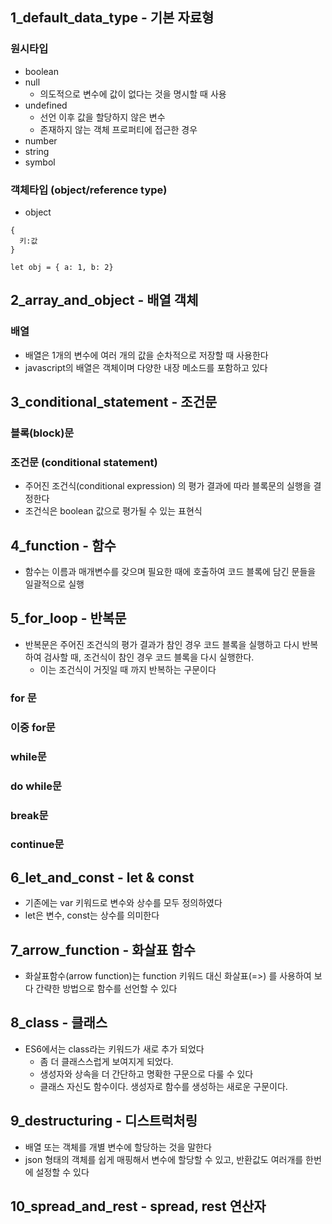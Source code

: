 ## 1_default_data_type - 기본 자료형

### 원시타입

- boolean
- null
  - 의도적으로 변수에 값이 없다는 것을 명시할 때 사용
- undefined
  - 선언 이후 값을 할당하지 않은 변수
  - 존재하지 않는 객체 프로퍼티에 접근한 경우
- number
- string
- symbol

### 객체타입 (object/reference type)

- object

```
{
  키:값
}

let obj = { a: 1, b: 2}
```

## 2_array_and_object - 배열 객체

### 배열

- 배열은 1개의 변수에 여러 개의 값을 순차적으로 저장할 때 사용한다
- javascript의 배열은 객체이며 다양한 내장 메소드를 포함하고 있다

## 3_conditional_statement - 조건문

### 블록(block)문

### 조건문 (conditional statement)

- 주어진 조건식(conditional expression) 의 평가 결과에 따라 블록문의 실행을 결정한다
- 조건식은 boolean 값으로 평가될 수 있는 표현식

## 4_function - 함수

- 함수는 이름과 매개변수를 갖으며 필요한 때에 호출하여 코드 블록에 담긴 문들을 일괄적으로 실행

## 5_for_loop - 반복문

- 반복문은 주어진 조건식의 평가 결과가 참인 경우 코드 블록을 실행하고 다시 반복하여 검사할 때, 조건식이 참인 경우 코드 블록을 다시 실행한다.
  - 이는 조건식이 거짓일 때 까지 반복하는 구문이다

### for 문

### 이중 for문

### while문

### do while문

### break문

### continue문

## 6_let_and_const - let & const

- 기존에는 var 키워드로 변수와 상수를 모두 정의하였다
- let은 변수, const는 상수를 의미한다

## 7_arrow_function - 화살표 함수

- 화살표함수(arrow function)는 function 키워드 대신 화살표(=>) 를 사용하여 보다 간략한 방법으로 함수를 선언할 수 있다

## 8_class - 클래스

- ES6에서는 class라는 키워드가 새로 추가 되었다
  - 좀 더 클래스스럽게 보여지게 되었다.
  - 생성자와 상속을 더 간단하고 명확한 구문으로 다룰 수 있다
  - 클래스 자신도 함수이다. 생성자로 함수를 생성하는 새로운 구문이다.

## 9_destructuring - 디스트럭처링

- 배열 또는 객체를 개별 변수에 할당하는 것을 말한다
- json 형태의 객체를 쉽게 매핑해서 변수에 할당할 수 있고, 반환값도 여러개를 한번에 설정할 수 있다

## 10_spread_and_rest - spread, rest 연산자
